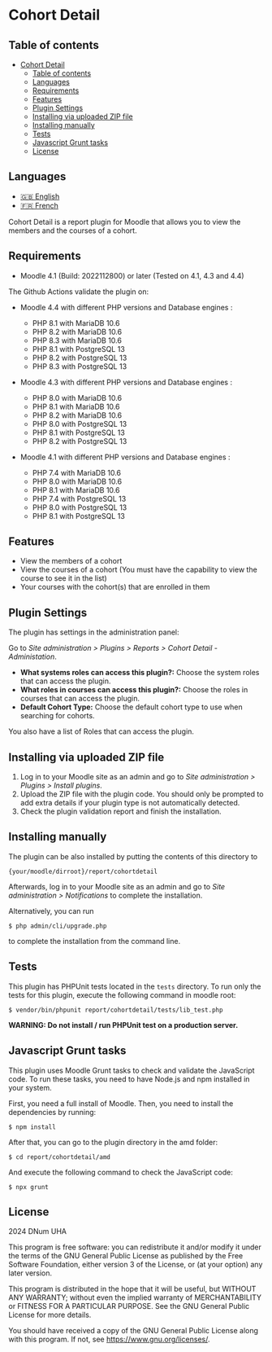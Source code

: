 # Cohort Detail #

## Table of contents ##

- [Cohort Detail](#cohort-detail)
  - [Table of contents](#table-of-contents)
  - [Languages](#languages)
  - [Requirements](#requirements)
  - [Features](#features)
  - [Plugin Settings](#plugin-settings)
  - [Installing via uploaded ZIP file](#installing-via-uploaded-zip-file)
  - [Installing manually](#installing-manually)
  - [Tests](#tests)
  - [Javascript Grunt tasks](#javascript-grunt-tasks)
  - [License](#license)

## Languages ##

- [🇬🇧 English](README.md)
- [🇫🇷 French](README_fr.md)

Cohort Detail is a report plugin for Moodle that allows you to view the members and the courses of a cohort.

## Requirements ##

- Moodle 4.1 (Build: 2022112800) or later (Tested on 4.1, 4.3 and 4.4)

The Github Actions validate the plugin on:

- Moodle 4.4 with different PHP versions and Database engines :
  - PHP 8.1 with MariaDB 10.6
  - PHP 8.2 with MariaDB 10.6
  - PHP 8.3 with MariaDB 10.6
  - PHP 8.1 with PostgreSQL 13
  - PHP 8.2 with PostgreSQL 13
  - PHP 8.3 with PostgreSQL 13

- Moodle 4.3 with different PHP versions and Database engines :
  - PHP 8.0 with MariaDB 10.6
  - PHP 8.1 with MariaDB 10.6
  - PHP 8.2 with MariaDB 10.6
  - PHP 8.0 with PostgreSQL 13
  - PHP 8.1 with PostgreSQL 13
  - PHP 8.2 with PostgreSQL 13

- Moodle 4.1 with different PHP versions and Database engines :
  - PHP 7.4 with MariaDB 10.6
  - PHP 8.0 with MariaDB 10.6
  - PHP 8.1 with MariaDB 10.6
  - PHP 7.4 with PostgreSQL 13
  - PHP 8.0 with PostgreSQL 13
  - PHP 8.1 with PostgreSQL 13

## Features ##

- View the members of a cohort
- View the courses of a cohort (You must have the capability to view the course to see it in the list)
- Your courses with the cohort(s) that are enrolled in them

## Plugin Settings ##

The plugin has settings in the administration panel:

Go to _Site administration > Plugins > Reports > Cohort Detail - Administation_.

- **What systems roles can access this plugin?:** Choose the system roles that can access the plugin.
- **What roles in courses can access this plugin?:** Choose the roles in courses that can access the plugin.
- **Default Cohort Type:** Choose the default cohort type to use when searching for cohorts.

You also have a list of Roles that can access the plugin.

## Installing via uploaded ZIP file ##

1. Log in to your Moodle site as an admin and go to _Site administration > Plugins > Install plugins_.
2. Upload the ZIP file with the plugin code. You should only be prompted to add
   extra details if your plugin type is not automatically detected.
3. Check the plugin validation report and finish the installation.

## Installing manually ##

The plugin can be also installed by putting the contents of this directory to

    {your/moodle/dirroot}/report/cohortdetail

Afterwards, log in to your Moodle site as an admin and go to _Site administration > Notifications_ to complete the installation.

Alternatively, you can run

    $ php admin/cli/upgrade.php

to complete the installation from the command line.

## Tests ##

This plugin has PHPUnit tests located in the `tests` directory. To run only the tests for this plugin, execute the following command in moodle root:

    $ vendor/bin/phpunit report/cohortdetail/tests/lib_test.php

**WARNING: Do not install / run PHPUnit test on a production server.**

## Javascript Grunt tasks ##

This plugin uses Moodle Grunt tasks to check and validate the JavaScript code. To run these tasks, you need to have Node.js and npm installed in your system.

First, you need a full install of Moodle. Then, you need to install the dependencies by running:

    $ npm install

After that, you can go to the plugin directory in the amd folder:

    $ cd report/cohortdetail/amd

And execute the following command to check the JavaScript code:

    $ npx grunt

## License ##

2024 DNum UHA

This program is free software: you can redistribute it and/or modify it under the terms of the GNU General Public License as published by the Free Software Foundation, either version 3 of the License, or (at your option) any later version.

This program is distributed in the hope that it will be useful, but WITHOUT ANY WARRANTY; without even the implied warranty of MERCHANTABILITY or FITNESS FOR A PARTICULAR PURPOSE.  See the GNU General Public License for more details.

You should have received a copy of the GNU General Public License along with this program.  If not, see <https://www.gnu.org/licenses/>.
